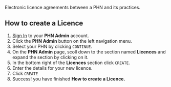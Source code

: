 Electronic licence agreements between a PHN and its practices.

## How to create a Licence

1. <a href="../../../members/#sign-in-to-the-phn-exchange" target="_blank">Sign In</a> to your **PHN Admin** account.
2. Click the **PHN Admin** button on the left navigation menu.
3. Select your PHN by clicking `CONTINUE`.
4. On the **PHN Admin** page, scoll down to the section named **Licences** and expand the section by clicking on it.
5. In the bottom right of the **Licences** section click `CREATE`.
6. Enter the details for your new licence.
7. Click `CREATE`
8. Success! you have finished **How to create a Licence.**
